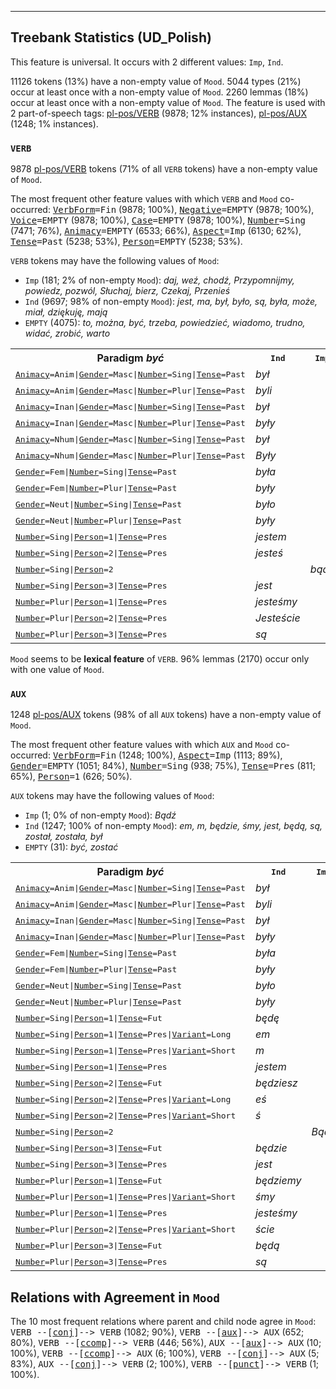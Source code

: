 

--------------------------------------------------------------------------------

## Treebank Statistics (UD_Polish)

This feature is universal.
It occurs with 2 different values: `Imp`, `Ind`.

11126 tokens (13%) have a non-empty value of `Mood`.
5044 types (21%) occur at least once with a non-empty value of `Mood`.
2260 lemmas (18%) occur at least once with a non-empty value of `Mood`.
The feature is used with 2 part-of-speech tags: [pl-pos/VERB]() (9878; 12% instances), [pl-pos/AUX]() (1248; 1% instances).

### `VERB`

9878 [pl-pos/VERB]() tokens (71% of all `VERB` tokens) have a non-empty value of `Mood`.

The most frequent other feature values with which `VERB` and `Mood` co-occurred: <tt><a href="VerbForm.html">VerbForm</a>=Fin</tt> (9878; 100%), <tt><a href="Negative.html">Negative</a>=EMPTY</tt> (9878; 100%), <tt><a href="Voice.html">Voice</a>=EMPTY</tt> (9878; 100%), <tt><a href="Case.html">Case</a>=EMPTY</tt> (9878; 100%), <tt><a href="Number.html">Number</a>=Sing</tt> (7471; 76%), <tt><a href="Animacy.html">Animacy</a>=EMPTY</tt> (6533; 66%), <tt><a href="Aspect.html">Aspect</a>=Imp</tt> (6130; 62%), <tt><a href="Tense.html">Tense</a>=Past</tt> (5238; 53%), <tt><a href="Person.html">Person</a>=EMPTY</tt> (5238; 53%).

`VERB` tokens may have the following values of `Mood`:

* `Imp` (181; 2% of non-empty `Mood`): <em>daj, weź, chodź, Przypomnijmy, powiedz, pozwól, Słuchaj, bierz, Czekaj, Przenieś</em>
* `Ind` (9697; 98% of non-empty `Mood`): <em>jest, ma, był, było, są, była, może, miał, dziękuję, mają</em>
* `EMPTY` (4075): <em>to, można, być, trzeba, powiedzieć, wiadomo, trudno, widać, zrobić, warto</em>

<table>
  <tr><th>Paradigm <i>być</i></th><th><tt>Ind</tt></th><th><tt>Imp</tt></th></tr>
  <tr><td><tt><a href="Animacy.html">Animacy</a>=Anim|<a href="Gender.html">Gender</a>=Masc|<a href="Number.html">Number</a>=Sing|<a href="Tense.html">Tense</a>=Past</tt></td><td><em>był</em></td><td></td></tr>
  <tr><td><tt><a href="Animacy.html">Animacy</a>=Anim|<a href="Gender.html">Gender</a>=Masc|<a href="Number.html">Number</a>=Plur|<a href="Tense.html">Tense</a>=Past</tt></td><td><em>byli</em></td><td></td></tr>
  <tr><td><tt><a href="Animacy.html">Animacy</a>=Inan|<a href="Gender.html">Gender</a>=Masc|<a href="Number.html">Number</a>=Sing|<a href="Tense.html">Tense</a>=Past</tt></td><td><em>był</em></td><td></td></tr>
  <tr><td><tt><a href="Animacy.html">Animacy</a>=Inan|<a href="Gender.html">Gender</a>=Masc|<a href="Number.html">Number</a>=Plur|<a href="Tense.html">Tense</a>=Past</tt></td><td><em>były</em></td><td></td></tr>
  <tr><td><tt><a href="Animacy.html">Animacy</a>=Nhum|<a href="Gender.html">Gender</a>=Masc|<a href="Number.html">Number</a>=Sing|<a href="Tense.html">Tense</a>=Past</tt></td><td><em>był</em></td><td></td></tr>
  <tr><td><tt><a href="Animacy.html">Animacy</a>=Nhum|<a href="Gender.html">Gender</a>=Masc|<a href="Number.html">Number</a>=Plur|<a href="Tense.html">Tense</a>=Past</tt></td><td><em>Były</em></td><td></td></tr>
  <tr><td><tt><a href="Gender.html">Gender</a>=Fem|<a href="Number.html">Number</a>=Sing|<a href="Tense.html">Tense</a>=Past</tt></td><td><em>była</em></td><td></td></tr>
  <tr><td><tt><a href="Gender.html">Gender</a>=Fem|<a href="Number.html">Number</a>=Plur|<a href="Tense.html">Tense</a>=Past</tt></td><td><em>były</em></td><td></td></tr>
  <tr><td><tt><a href="Gender.html">Gender</a>=Neut|<a href="Number.html">Number</a>=Sing|<a href="Tense.html">Tense</a>=Past</tt></td><td><em>było</em></td><td></td></tr>
  <tr><td><tt><a href="Gender.html">Gender</a>=Neut|<a href="Number.html">Number</a>=Plur|<a href="Tense.html">Tense</a>=Past</tt></td><td><em>były</em></td><td></td></tr>
  <tr><td><tt><a href="Number.html">Number</a>=Sing|<a href="Person.html">Person</a>=1|<a href="Tense.html">Tense</a>=Pres</tt></td><td><em>jestem</em></td><td></td></tr>
  <tr><td><tt><a href="Number.html">Number</a>=Sing|<a href="Person.html">Person</a>=2|<a href="Tense.html">Tense</a>=Pres</tt></td><td><em>jesteś</em></td><td></td></tr>
  <tr><td><tt><a href="Number.html">Number</a>=Sing|<a href="Person.html">Person</a>=2</tt></td><td></td><td><em>bądź</em></td></tr>
  <tr><td><tt><a href="Number.html">Number</a>=Sing|<a href="Person.html">Person</a>=3|<a href="Tense.html">Tense</a>=Pres</tt></td><td><em>jest</em></td><td></td></tr>
  <tr><td><tt><a href="Number.html">Number</a>=Plur|<a href="Person.html">Person</a>=1|<a href="Tense.html">Tense</a>=Pres</tt></td><td><em>jesteśmy</em></td><td></td></tr>
  <tr><td><tt><a href="Number.html">Number</a>=Plur|<a href="Person.html">Person</a>=2|<a href="Tense.html">Tense</a>=Pres</tt></td><td><em>Jesteście</em></td><td></td></tr>
  <tr><td><tt><a href="Number.html">Number</a>=Plur|<a href="Person.html">Person</a>=3|<a href="Tense.html">Tense</a>=Pres</tt></td><td><em>są</em></td><td></td></tr>
</table>

`Mood` seems to be **lexical feature** of `VERB`. 96% lemmas (2170) occur only with one value of `Mood`.

### `AUX`

1248 [pl-pos/AUX]() tokens (98% of all `AUX` tokens) have a non-empty value of `Mood`.

The most frequent other feature values with which `AUX` and `Mood` co-occurred: <tt><a href="VerbForm.html">VerbForm</a>=Fin</tt> (1248; 100%), <tt><a href="Aspect.html">Aspect</a>=Imp</tt> (1113; 89%), <tt><a href="Gender.html">Gender</a>=EMPTY</tt> (1051; 84%), <tt><a href="Number.html">Number</a>=Sing</tt> (938; 75%), <tt><a href="Tense.html">Tense</a>=Pres</tt> (811; 65%), <tt><a href="Person.html">Person</a>=1</tt> (626; 50%).

`AUX` tokens may have the following values of `Mood`:

* `Imp` (1; 0% of non-empty `Mood`): <em>Bądź</em>
* `Ind` (1247; 100% of non-empty `Mood`): <em>em, m, będzie, śmy, jest, będą, są, został, została, był</em>
* `EMPTY` (31): <em>być, zostać</em>

<table>
  <tr><th>Paradigm <i>być</i></th><th><tt>Ind</tt></th><th><tt>Imp</tt></th></tr>
  <tr><td><tt><a href="Animacy.html">Animacy</a>=Anim|<a href="Gender.html">Gender</a>=Masc|<a href="Number.html">Number</a>=Sing|<a href="Tense.html">Tense</a>=Past</tt></td><td><em>był</em></td><td></td></tr>
  <tr><td><tt><a href="Animacy.html">Animacy</a>=Anim|<a href="Gender.html">Gender</a>=Masc|<a href="Number.html">Number</a>=Plur|<a href="Tense.html">Tense</a>=Past</tt></td><td><em>byli</em></td><td></td></tr>
  <tr><td><tt><a href="Animacy.html">Animacy</a>=Inan|<a href="Gender.html">Gender</a>=Masc|<a href="Number.html">Number</a>=Sing|<a href="Tense.html">Tense</a>=Past</tt></td><td><em>był</em></td><td></td></tr>
  <tr><td><tt><a href="Animacy.html">Animacy</a>=Inan|<a href="Gender.html">Gender</a>=Masc|<a href="Number.html">Number</a>=Plur|<a href="Tense.html">Tense</a>=Past</tt></td><td><em>były</em></td><td></td></tr>
  <tr><td><tt><a href="Gender.html">Gender</a>=Fem|<a href="Number.html">Number</a>=Sing|<a href="Tense.html">Tense</a>=Past</tt></td><td><em>była</em></td><td></td></tr>
  <tr><td><tt><a href="Gender.html">Gender</a>=Fem|<a href="Number.html">Number</a>=Plur|<a href="Tense.html">Tense</a>=Past</tt></td><td><em>były</em></td><td></td></tr>
  <tr><td><tt><a href="Gender.html">Gender</a>=Neut|<a href="Number.html">Number</a>=Sing|<a href="Tense.html">Tense</a>=Past</tt></td><td><em>było</em></td><td></td></tr>
  <tr><td><tt><a href="Gender.html">Gender</a>=Neut|<a href="Number.html">Number</a>=Plur|<a href="Tense.html">Tense</a>=Past</tt></td><td><em>były</em></td><td></td></tr>
  <tr><td><tt><a href="Number.html">Number</a>=Sing|<a href="Person.html">Person</a>=1|<a href="Tense.html">Tense</a>=Fut</tt></td><td><em>będę</em></td><td></td></tr>
  <tr><td><tt><a href="Number.html">Number</a>=Sing|<a href="Person.html">Person</a>=1|<a href="Tense.html">Tense</a>=Pres|<a href="Variant.html">Variant</a>=Long</tt></td><td><em>em</em></td><td></td></tr>
  <tr><td><tt><a href="Number.html">Number</a>=Sing|<a href="Person.html">Person</a>=1|<a href="Tense.html">Tense</a>=Pres|<a href="Variant.html">Variant</a>=Short</tt></td><td><em>m</em></td><td></td></tr>
  <tr><td><tt><a href="Number.html">Number</a>=Sing|<a href="Person.html">Person</a>=1|<a href="Tense.html">Tense</a>=Pres</tt></td><td><em>jestem</em></td><td></td></tr>
  <tr><td><tt><a href="Number.html">Number</a>=Sing|<a href="Person.html">Person</a>=2|<a href="Tense.html">Tense</a>=Fut</tt></td><td><em>będziesz</em></td><td></td></tr>
  <tr><td><tt><a href="Number.html">Number</a>=Sing|<a href="Person.html">Person</a>=2|<a href="Tense.html">Tense</a>=Pres|<a href="Variant.html">Variant</a>=Long</tt></td><td><em>eś</em></td><td></td></tr>
  <tr><td><tt><a href="Number.html">Number</a>=Sing|<a href="Person.html">Person</a>=2|<a href="Tense.html">Tense</a>=Pres|<a href="Variant.html">Variant</a>=Short</tt></td><td><em>ś</em></td><td></td></tr>
  <tr><td><tt><a href="Number.html">Number</a>=Sing|<a href="Person.html">Person</a>=2</tt></td><td></td><td><em>Bądź</em></td></tr>
  <tr><td><tt><a href="Number.html">Number</a>=Sing|<a href="Person.html">Person</a>=3|<a href="Tense.html">Tense</a>=Fut</tt></td><td><em>będzie</em></td><td></td></tr>
  <tr><td><tt><a href="Number.html">Number</a>=Sing|<a href="Person.html">Person</a>=3|<a href="Tense.html">Tense</a>=Pres</tt></td><td><em>jest</em></td><td></td></tr>
  <tr><td><tt><a href="Number.html">Number</a>=Plur|<a href="Person.html">Person</a>=1|<a href="Tense.html">Tense</a>=Fut</tt></td><td><em>będziemy</em></td><td></td></tr>
  <tr><td><tt><a href="Number.html">Number</a>=Plur|<a href="Person.html">Person</a>=1|<a href="Tense.html">Tense</a>=Pres|<a href="Variant.html">Variant</a>=Short</tt></td><td><em>śmy</em></td><td></td></tr>
  <tr><td><tt><a href="Number.html">Number</a>=Plur|<a href="Person.html">Person</a>=1|<a href="Tense.html">Tense</a>=Pres</tt></td><td><em>jesteśmy</em></td><td></td></tr>
  <tr><td><tt><a href="Number.html">Number</a>=Plur|<a href="Person.html">Person</a>=2|<a href="Tense.html">Tense</a>=Pres|<a href="Variant.html">Variant</a>=Short</tt></td><td><em>ście</em></td><td></td></tr>
  <tr><td><tt><a href="Number.html">Number</a>=Plur|<a href="Person.html">Person</a>=3|<a href="Tense.html">Tense</a>=Fut</tt></td><td><em>będą</em></td><td></td></tr>
  <tr><td><tt><a href="Number.html">Number</a>=Plur|<a href="Person.html">Person</a>=3|<a href="Tense.html">Tense</a>=Pres</tt></td><td><em>są</em></td><td></td></tr>
</table>

## Relations with Agreement in `Mood`

The 10 most frequent relations where parent and child node agree in `Mood`:
<tt>VERB --[<a href="../dep/conj.html">conj</a>]--> VERB</tt> (1082; 90%),
<tt>VERB --[<a href="../dep/aux.html">aux</a>]--> AUX</tt> (652; 80%),
<tt>VERB --[<a href="../dep/ccomp.html">ccomp</a>]--> VERB</tt> (446; 56%),
<tt>AUX --[<a href="../dep/aux.html">aux</a>]--> AUX</tt> (10; 100%),
<tt>VERB --[<a href="../dep/ccomp.html">ccomp</a>]--> AUX</tt> (6; 100%),
<tt>VERB --[<a href="../dep/conj.html">conj</a>]--> AUX</tt> (5; 83%),
<tt>AUX --[<a href="../dep/conj.html">conj</a>]--> VERB</tt> (2; 100%),
<tt>VERB --[<a href="../dep/punct.html">punct</a>]--> VERB</tt> (1; 100%).

